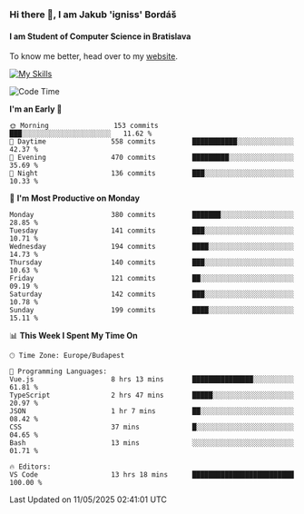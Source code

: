 ### Hi there 👋, I am Jakub 'igniss' Bordáš

#### I am Student of Computer Science in Bratislava
To know me better, head over to my [website](https://bordas.sk).

[![My Skills](https://skillicons.dev/icons?i=js,typescript,html,css,figma,svelte,vue,next,postgresql,nest,express,nodejs)](https://bordas.sk)


<!--START_SECTION:waka-->
![Code Time](http://img.shields.io/badge/Code%20Time-1%2C885%20hrs%2027%20mins-blue)

**I'm an Early 🐤** 

```text
🌞 Morning                153 commits         ███░░░░░░░░░░░░░░░░░░░░░░   11.62 % 
🌆 Daytime                558 commits         ███████████░░░░░░░░░░░░░░   42.37 % 
🌃 Evening                470 commits         █████████░░░░░░░░░░░░░░░░   35.69 % 
🌙 Night                  136 commits         ███░░░░░░░░░░░░░░░░░░░░░░   10.33 % 
```
📅 **I'm Most Productive on Monday** 

```text
Monday                   380 commits         ███████░░░░░░░░░░░░░░░░░░   28.85 % 
Tuesday                  141 commits         ███░░░░░░░░░░░░░░░░░░░░░░   10.71 % 
Wednesday                194 commits         ████░░░░░░░░░░░░░░░░░░░░░   14.73 % 
Thursday                 140 commits         ███░░░░░░░░░░░░░░░░░░░░░░   10.63 % 
Friday                   121 commits         ██░░░░░░░░░░░░░░░░░░░░░░░   09.19 % 
Saturday                 142 commits         ███░░░░░░░░░░░░░░░░░░░░░░   10.78 % 
Sunday                   199 commits         ████░░░░░░░░░░░░░░░░░░░░░   15.11 % 
```


📊 **This Week I Spent My Time On** 

```text
🕑︎ Time Zone: Europe/Budapest

💬 Programming Languages: 
Vue.js                   8 hrs 13 mins       ███████████████░░░░░░░░░░   61.81 % 
TypeScript               2 hrs 47 mins       █████░░░░░░░░░░░░░░░░░░░░   20.97 % 
JSON                     1 hr 7 mins         ██░░░░░░░░░░░░░░░░░░░░░░░   08.42 % 
CSS                      37 mins             █░░░░░░░░░░░░░░░░░░░░░░░░   04.65 % 
Bash                     13 mins             ░░░░░░░░░░░░░░░░░░░░░░░░░   01.71 % 

🔥 Editors: 
VS Code                  13 hrs 18 mins      █████████████████████████   100.00 % 
```


 Last Updated on 11/05/2025 02:41:01 UTC
<!--END_SECTION:waka-->
